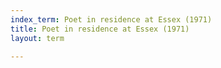 ```yaml
---
index_term: Poet in residence at Essex (1971)
title: Poet in residence at Essex (1971)
layout: term

---
```

